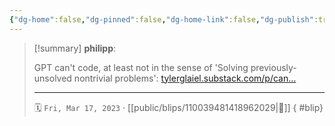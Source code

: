 ```yaml
---
{"dg-home":false,"dg-pinned":false,"dg-home-link":false,"dg-publish":true,"tags":["dgblip"],"disabled rules":["yaml-title","yaml-title-alias","file-name-heading"],"title":"philipp on mastodon @ 2023-03-17","created-date":"2023-03-17T16:07:15","id":110039481418962030,"updated-date":"2025-05-02T08:50:43","dg-path":"blips/110039481418962029.md","permalink":"/blips/110039481418962029/","dgPassFrontmatter":true}
---
```


> [!summary] **philipp**:
>
> GPT can't code, at least not in the sense of 'Solving previously-unsolved nontrivial problems': [tylerglaiel.substack.com/p/can…](https://tylerglaiel.substack.com/p/can-gpt-4-actually-write-code)
> - - -
>
> 🗓️ `Fri, Mar 17, 2023` · [[public/blips/110039481418962029\|🔗]]
{ #blip}

